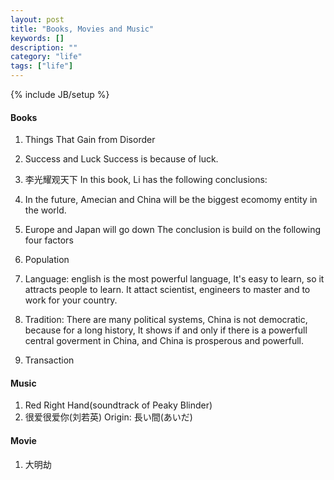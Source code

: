 ```yaml
---
layout: post
title: "Books, Movies and Music"
keywords: []
description: ""
category: "life"
tags: ["life"]
---
```

{% include JB/setup %}

#### Books
1. Things That Gain from Disorder
2. Success and Luck
Success is because of luck.

3. 李光耀观天下
In this book, Li has the following conclusions:
1. In the future, Amecian and China will be the biggest ecomomy entity in the
   world.
2. Europe and Japan will go down
The conclusion is build on the following four factors
1. Population
2. Language: english is the most powerful language, It's easy to learn, so it
   attracts people to learn. It  attact scientist, engineers to master and to
   work for your country.
3. Tradition: There are many political systems, China is not democratic,
   because for a long history, It shows if and only if there is a powerfull central
   goverment in China, and China is prosperous and powerfull.
4. Transaction
#### Music
1. Red Right Hand(soundtrack of Peaky Blinder)
2. 很爱很爱你(刘若英) Origin: 長い間(あいだ)

#### Movie
1. 大明劫

